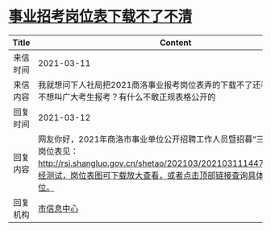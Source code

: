 # <a href="http://www.shangluo.gov.cn/zmhd/ldxxxx.jsp?urltype=leadermail.LeaderMailContentUrl&wbtreeid=1112&leadermailid=7016">事业招考岗位表下载不了不清</a>
| Title |                                                                   Content                                                                   |
|:-----:|---------------------------------------------------------------------------------------------------------------------------------------------|
| 来信时间  | 2021-03-11                                                                                                                                  |
| 来信内容  | 我就想问下人社局把2021商洛事业报考岗位表弄的下载不了还看不清是不是不想叫广大考生报考？有什么不敢正规表格公开的                                                                                   |
| 回复时间  | 2021-03-12                                                                                                                                  |
| 回复内容  | 网友你好，2021年商洛市事业单位公开招聘工作人员暨招募“三支一扶”人员岗位表见：http://rsj.shangluo.gov.cn/shetao/202103/20210311144706_73.htm，经测试，岗位表图可下载放大查看，或者点击顶部链接查询具体专业可报岗位。 |
| 回复机构  | <a href="../../category/agencies/市信息中心.md">市信息中心</a>                                                                                        |